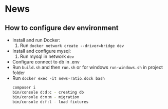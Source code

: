 # News

## How to configure dev environment

- Install and run Docker:
    1. Run `docker network create --driver=bridge dev`
- Install and configure mysql:
    1. Run mysql in network `dev`
- Configure connect to db in .env
- Run `build.sh` and then `run.sh` or for windows `run-windows.sh` in project folder
- Run `docker exec -it news-ratio.dock bash`
    ```bash
    composer i
    bin/console d:d:c - creating db
    bin/console d:m:m - migration
    bin/console d:f:l - load fixtures
